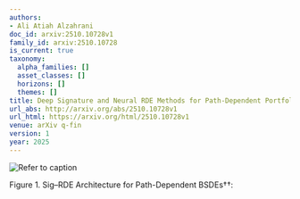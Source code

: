 ```yaml
---
authors:
- Ali Atiah Alzahrani
doc_id: arxiv:2510.10728v1
family_id: arxiv:2510.10728
is_current: true
taxonomy:
  alpha_families: []
  asset_classes: []
  horizons: []
  themes: []
title: Deep Signature and Neural RDE Methods for Path-Dependent Portfolio Optimization
url_abs: http://arxiv.org/abs/2510.10728v1
url_html: https://arxiv.org/html/2510.10728v1
venue: arXiv q-fin
version: 1
year: 2025
---
```


![Refer to caption](sigRDE.png)


Figure 1. Sig–RDE Architecture for Path-Dependent BSDEs††: